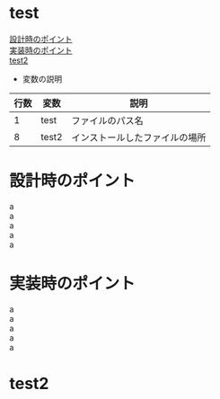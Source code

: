 # test

[設計時のポイント](#設計時のポイント)  
[実装時のポイント](#実装時のポイント)  
[test2](#test2)  

- 変数の説明  

| 行数 |  変数  | 説明|
| ---- | ---- |---|
|  1  |  test  |ファイルのパス名|
|  8  | test2  |インストールしたファイルの場所| 




# 設計時のポイント
a  
a  
a  
a  
a  

# 実装時のポイント
a  
a  
a  
a  
a  

# test2
